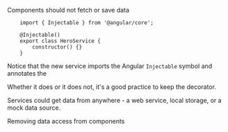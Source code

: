 Components should not fetch or save data

        import { Injectable } from '@angular/core';
        
        @Injectable()
        export class HeroService {
            constructor() {}
        }
        
Notice that the new service imports the Angular `Injectable` symbol and annotates the

Whether it does or it does not, it's a good practice to keep the decorator.

Services could get data from anywhere - a web service, local storage, or a mock data source.

Removing data access from components 